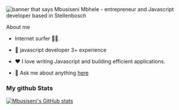 <img src="https://raw.githubusercontent.com/mbhele/mbhele/master/background.png" alt="banner that says Mbusiseni Mbhele - entrepreneur and Javascript developer based in Stellenbosch" style="max-width: 100%; user-select: auto;">

About me

- Internet surfer 🏄‍♂️.  

- 💼 javascript developer 3+ experience

- ❤️ I love writing Javascript and building efficient applications.

- 💬 Ask me about anything <a href="mailto:mbhele@code25.com"> here</a>

###  My github  Stats
[![Mbusiseni's GitHub stats](https://github-readme-stats.vercel.app/api?username=mbhele)](https://github.com/anuraghazra/github-readme-stats)

